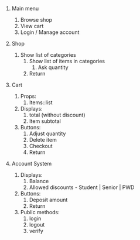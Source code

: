 1. Main menu
    1. Browse shop
    1. View cart
    1. Login / Manage account

1. Shop
    1. Show list of categories
        1. Show list of items in categories
            1. Ask quantity
        1. Return

1. Cart
    1. Props:
        1. Items::list
    1. Displays:
        1. total (without discount)
        1. Item subtotal
    1. Buttons:
        1. Adjust quantity
        1. Delete item
        1. Checkout
        1. Return

1. Account System
    <!-- By default treats user as a guest -->
    1. Displays:
        1. Balance
        1. Allowed discounts - Student | Senior | PWD
    1. Buttons:
        1. Deposit amount
        1. Return
    1. Public methods:
        1. login
        1. logout
        1. verify